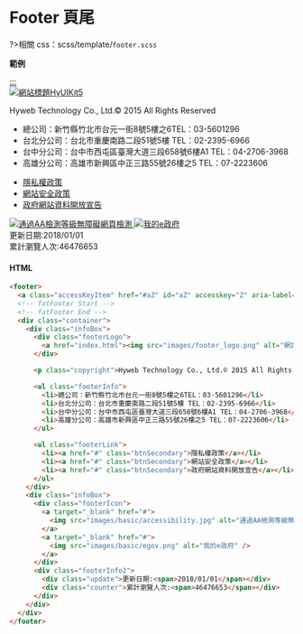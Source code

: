 # Footer 頁尾

?>相關 css：scss/template/`footer.scss`

**範例**

<footer>
  <a class="accessKeyItem" href="#aZ" id="aZ" accesskey="Z" aria-label="頁尾區">:::</a>
  <div class="footerBox">
    <div class="container">
      <div class="infoBox">
        <div class="footerLogo">
          <a href="index.html"><img src="https://hywebu00.github.io/HyUI5/images/footer_logo.png" alt="網站標題" />HyUI<span>Kit5</span></a>
        </div>
        <p class="copyright">Hyweb Technology Co., Ltd.© 2015 All Rights Reserved</p>
        <ul class="footerInfo">
          <li>總公司：新竹縣竹北市台元一街8號5樓之6TEL：03-5601296</li>
          <li>台北分公司：台北市重慶南路二段51號5樓 TEL：02-2395-6966</li>
          <li>台中分公司：台中市西屯區臺灣大道三段658號6樓A1 TEL：04-2706-3968</li>
          <li>高雄分公司：高雄市新興區中正三路55號26樓之5 TEL：07-2223606</li>
        </ul>
        <ul class="footerLink">
          <li><a href="#" class="btnSecondary">隱私權政策</a></li>
          <li><a href="#" class="btnSecondary">網站安全政策</a></li>
          <li><a href="#" class="btnSecondary">政府網站資料開放宣告</a></li>
        </ul>
      </div>
      <div class="infoBox">
        <div class="footerIcon">
          <a target="_blank" href="#">
            <img src="https://hywebu00.github.io/HyUI5/images/basic/accessibility.jpg" alt="通過AA檢測等級無障礙網頁檢測" />
          </a>
          <a target="_blank" href="#">
            <img src="https://hywebu00.github.io/HyUI5/images/basic/egov.png" alt="我的e政府" />
          </a>
        </div>
        <div class="footerInfo2">
          <div class="update">更新日期:<span>2018/01/01</span></div>
          <div class="counter">累計瀏覽人次:<span>46476653</span></div>
        </div>
      </div>
    </div>

  </div>
</footer>

<!-- tabs:start -->

#### **HTML**

```html
<footer>
  <a class="accessKeyItem" href="#aZ" id="aZ" accesskey="Z" aria-label="頁尾區">:::</a>
  <!-- fatFooter Start -->
  <!-- fatFooter End -->
  <div class="container">
    <div class="infoBox">
      <div class="footerLogo">
        <a href="index.html"><img src="images/footer_logo.png" alt="網站標題" />HyUI<span>Kit5</span></a>
      </div>

      <p class="copyright">Hyweb Technology Co., Ltd.© 2015 All Rights Reserved</p>

      <ul class="footerInfo">
        <li>總公司：新竹縣竹北市台元一街8號5樓之6TEL：03-5601296</li>
        <li>台北分公司：台北市重慶南路二段51號5樓 TEL：02-2395-6966</li>
        <li>台中分公司：台中市西屯區臺灣大道三段658號6樓A1 TEL：04-2706-3968</li>
        <li>高雄分公司：高雄市新興區中正三路55號26樓之5 TEL：07-2223606</li>
      </ul>

      <ul class="footerLink">
        <li><a href="#" class="btnSecondary">隱私權政策</a></li>
        <li><a href="#" class="btnSecondary">網站安全政策</a></li>
        <li><a href="#" class="btnSecondary">政府網站資料開放宣告</a></li>
      </ul>
    </div>
    <div class="infoBox">
      <div class="footerIcon">
        <a target="_blank" href="#">
          <img src="images/basic/accessibility.jpg" alt="通過AA檢測等級無障礙網頁檢測" />
        </a>
        <a target="_blank" href="#">
          <img src="images/basic/egov.png" alt="我的e政府" />
        </a>
      </div>
      <div class="footerInfo2">
        <div class="update">更新日期:<span>2018/01/01</span></div>
        <div class="counter">累計瀏覽人次:<span>46476653</span></div>
      </div>
    </div>
  </div>
</footer>
```

<!-- tabs:end -->

<style>
  .markdown-section a{
    color:#fff;
  }
</style>
